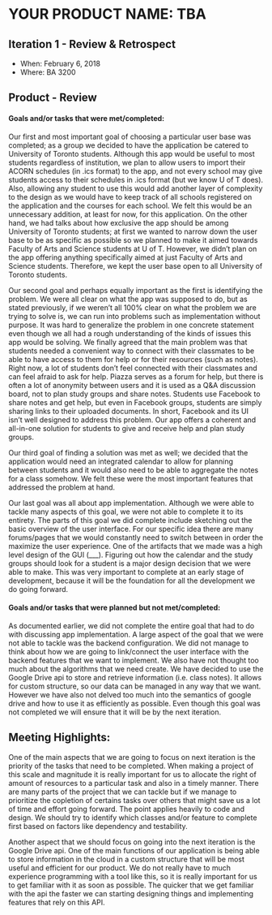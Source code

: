 # YOUR PRODUCT NAME: TBA

## Iteration 1 - Review & Retrospect

 * When: February 6, 2018
 * Where: BA 3200

## Product - Review

#### Goals and/or tasks that were met/completed:

Our first and most important goal of choosing a particular user base was completed; as a group we decided to have the application be catered to University of Toronto students. Although this app would be useful to most students regardless of institution, we plan to allow users to import their ACORN schedules (in .ics format) to the app, and not every school may give students access to their schedules in .ics format (but we know U of T does). Also, allowing any student to use this would add another layer of complexity to the design as we would have to keep track of all schools registered on the application and the courses for each school. We felt this would be an unnecessary addition, at least for now, for this application. On the other hand, we had talks about how exclusive the app should be among University of Toronto students; at first we wanted to narrow down the user base to be as specific as possible so we planned to make it aimed towards Faculty of Arts and Science students at U of T. However, we didn’t plan on the app offering anything specifically aimed at just Faculty of Arts and Science students. Therefore, we kept the user base open to all University of Toronto students.

Our second goal and perhaps equally important as the first is identifying the problem. We were all clear on what the app was supposed to do, but as stated previously, if we weren’t all 100% clear on what the problem we are trying to solve is, we can run into problems such as implementation without purpose. It was hard to generalize the problem in one concrete statement even though we all had a rough understanding of the kinds of issues this app would be solving. We finally agreed that the main problem was that students needed a convenient way to connect with their classmates to be able to have access to them for help or for their resources (such as notes). Right now, a lot of students don’t feel connected with their classmates and can feel afraid to ask for help. Piazza serves as a forum for help, but there is often a lot of anonymity between users and it is used as a Q&A discussion board, not to plan study groups and share notes. Students use Facebook to share notes and get help, but even in Facebook groups, students are simply sharing links to their uploaded documents. In short, Facebook and its UI isn’t well designed to address this problem. Our app offers a coherent and all-in-one solution for students to give and receive help and plan study groups.

Our third goal of finding a solution was met as well; we decided that the application would need an integrated calendar to allow for planning between students and it would also need to be able to aggregate the notes for a class somehow. We felt these were the most important features that addressed the problem at hand.

Our last goal was all about app implementation. Although we were able to tackle many aspects of this goal, we were not able to complete it to its entirety. The parts of this goal we did complete include sketching out the basic overview of the user interface. For our specific idea there are many forums/pages that we would constantly need to switch between in order the maximize the user experience. One of the artifacts that we made was a high level design of the GUI (___). Figuring out how the calendar and the study groups should look for a student is a major design decision that we were able to make. This was very important to complete at an early stage of development, because it will be the foundation for all the development we do going forward.

#### Goals and/or tasks that were planned but not met/completed:

As documented earlier, we did not complete the entire goal that had to do with discussing app implementation. A large aspect of the goal that we were not able to tackle was the backend configuration. We did not manage to think about how we are going to link/connect the user interface with the backend features that we want to implement. We also have not thought too much about the algorithms that we need create. We have decided to use the Google Drive api to store and retrieve information (i.e. class notes). It allows for custom structure, so our data can be managed in any way that we want. However we have also not delved too much into the semantics of google drive and how to use it as efficiently as possible. Even though this goal was not completed we will ensure that it will be by the next iteration.

## Meeting Highlights:

One of the main aspects that we are going to focus on next iteration is the priority of the tasks that need to be completed. When making a project of this scale and magnitude it is really important for us to allocate the right of amount of resources to a particular task and also in a timely manner. There are many parts of the project that we can tackle but if we manage to prioritize the copletion of certains tasks over others that might save us a lot of time and effort going forward. The point applies heavily to code and design. We should try to identify which classes and/or feature to complete first based on factors like dependency and testability.

Another aspect that we should focus on going into the next iteration is the Google Drive api. One of the main functions of our application is being able to store information in the cloud in a custom structure that will be most useful and efficient for our product. We do not really have to much experience programming with a tool like this, so it is really important for us to get familiar with it as soon as possible. The quicker that we get familiar with the api the faster we can starting designing things and implementing features that rely on this API.

